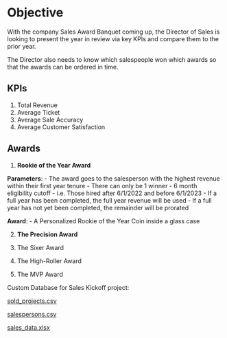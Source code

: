 # Objective

With the company Sales Award Banquet coming up, the Director of Sales is looking to present
the year in review via key KPIs and compare them to the prior year.

The Director also needs to know which salespeople won which awards so that the awards can
be ordered in time.


## KPIs

1. Total Revenue
2. Average Ticket
3. Average Sale Accuracy
4. Average Customer Satisfaction


## Awards

1. **Rookie of the Year Award**

  **Parameters**:
    - The award goes to the salesperson with the highest revenue within their first year tenure
    - There can only be 1 winner
    - 6 month eligibility cutoff
        - i.e. Those hired after 6/1/2022 and before 6/1/2023
    - If a full year has been completed, the full year revenue will be used
    - If a full year has not yet been completed, the remainder will be prorated

  **Award**:
    - A Personalized Rookie of the Year Coin inside a glass case

2. **The Precision Award**

3. The Sixer Award

4. The High-Roller Award

5. The MVP Award


Custom Database for Sales Kickoff project:

[sold_projects.csv](https://github.com/andrwbrntt/Portfolio/files/14060188/sold_projects.csv)

[salespersons.csv](https://github.com/andrwbrntt/Portfolio/files/14060187/salespersons.csv)

[sales_data.xlsx](https://github.com/andrwbrntt/Portfolio/files/14060186/sales_data.xlsx)
